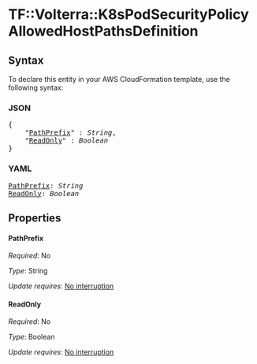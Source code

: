 # TF::Volterra::K8sPodSecurityPolicy AllowedHostPathsDefinition

## Syntax

To declare this entity in your AWS CloudFormation template, use the following syntax:

### JSON

<pre>
{
    "<a href="#pathprefix" title="PathPrefix">PathPrefix</a>" : <i>String</i>,
    "<a href="#readonly" title="ReadOnly">ReadOnly</a>" : <i>Boolean</i>
}
</pre>

### YAML

<pre>
<a href="#pathprefix" title="PathPrefix">PathPrefix</a>: <i>String</i>
<a href="#readonly" title="ReadOnly">ReadOnly</a>: <i>Boolean</i>
</pre>

## Properties

#### PathPrefix

_Required_: No

_Type_: String

_Update requires_: [No interruption](https://docs.aws.amazon.com/AWSCloudFormation/latest/UserGuide/using-cfn-updating-stacks-update-behaviors.html#update-no-interrupt)

#### ReadOnly

_Required_: No

_Type_: Boolean

_Update requires_: [No interruption](https://docs.aws.amazon.com/AWSCloudFormation/latest/UserGuide/using-cfn-updating-stacks-update-behaviors.html#update-no-interrupt)

